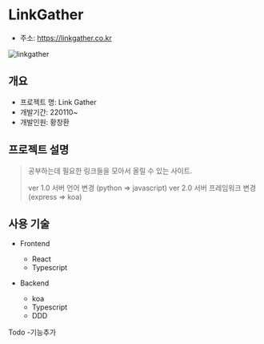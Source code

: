 # LinkGather

- 주소: https://linkgather.co.kr
  
![linkgather](https://user-images.githubusercontent.com/86486778/148679216-0d895bca-7499-4c67-9a80-93e295d7650c.png)

## 개요

* 프로젝트 명: Link Gather
* 개발기간: 220110~
* 개발인원: 황창환

## 프로젝트 설명

> 공부하는데 필요한 링크들을 모아서 올릴 수 있는 사이트.
>
> ver 1.0 서버 언어 변경 (python => javascript)
> ver 2.0 서버 프레임워크 변경 (express => koa)

## 사용 기술

- Frontend
  - React
  - Typescript

- Backend
  - koa
  - Typescript
  - DDD

Todo
-기능추가
